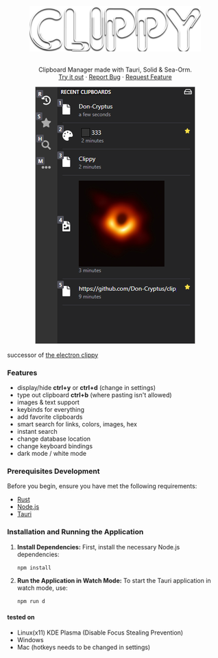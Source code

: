 <p align="center">
  <a href="https://github.com/don-cryptus/clippy">
    <img src="public/clippy2.png" alt="Logo" width=400 />
  </a>
  <p align="center">
    <br />
    Clipboard Manager made with Tauri, Solid & Sea-Orm.
    <br />
    <a href="https://github.com/Don-Cryptus/clippy/releases/latest">Try it out</a>
    ·
    <a href="https://github.com/Don-Cryptus/clippy/issues">Report Bug</a>
    ·
    <a href="https://github.com/Don-Cryptus/clippy/issues">Request Feature</a>
    <br />
  </p>
  <p align="center">
    <img src="public/clippy-showcase.webp" alt="Logo" >
  </p>
</p>
<!-- npx npm-check-updates -u -->
<!-- sea-orm-cli migrate fresh -v -d migration && sea-orm-cli generate entity -l -o ./entity/src --expanded-format --with-serde both -->

successor of [the electron clippy](https://github.com/Don-Cryptus/clippy-ts)

### Features

- display/hide **ctrl+y** or **ctrl+d** (change in settings)
- type out clipboard **ctrl+b** (where pasting isn't allowed)
- images & text support
- keybinds for everything
- add favorite clipboards
- smart search for links, colors, images, hex
- instant search
- change database location
- change keyboard bindings
- dark mode / white mode

### Prerequisites Development

Before you begin, ensure you have met the following requirements:

- [Rust](https://www.rust-lang.org/tools/install)
- [Node.js](https://nodejs.org/en/download/)
- [Tauri](https://tauri.app/v1/guides/getting-started/prerequisites/)

### Installation and Running the Application

1. **Install Dependencies:**
   First, install the necessary Node.js dependencies:

   ```bash
   npm install
   ```

2. **Run the Application in Watch Mode:**
   To start the Tauri application in watch mode, use:
   ```bash
   npm run d
   ```

#### tested on

- Linux(x11) KDE Plasma (Disable Focus Stealing Prevention)
- Windows
- Mac (hotkeys needs to be changed in settings)
